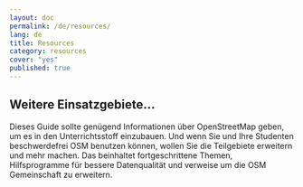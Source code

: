 ```yaml
---
layout: doc
permalink: /de/resources/
lang: de
title: Resources
category: resources
cover: "yes"
published: true
---
```


## Weitere Einsatzgebiete...
Dieses Guide sollte genügend Informationen über OpenStreetMap geben, um es in den Unterrichtsstoff einzubauen. Und wenn Sie und Ihre Studenten beschwerdefrei OSM benutzen können, wollen Sie die Teilgebiete erweitern und mehr machen. Das beinhaltet fortgeschrittene Themen, Hilfsprogramme für bessere Datenqualität und verweise um die OSM Gemeinschaft zu erweitern.
